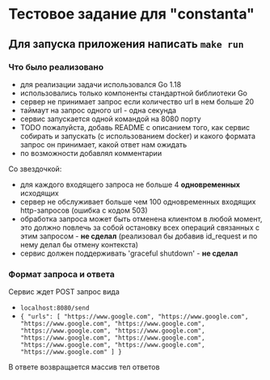 # Тестовое задание для "constanta"

## Для запуска приложения написать `make run`

### Что было реализовано
- для реализации задачи использовался Go 1.18
- использовались только компоненты стандартной библиотеки Go
- сервер не принимает запрос если количество url в нем больше 20
- таймаут на запрос одного url - одна секунда
- сервис запускается одной командой на 8080 порту
- TODO пожалуйста, добавь README с описанием того, как сервис собирать и запускать (с использованием docker) и какого формата запрос он принимает, какой ответ нам ожидать
- по возможности добавлял комментарии

Со звездочкой:

- для каждого входящего запроса не больше 4 **одновременных** исходящих
- сервер не обслуживает больше чем 100 одновременных входящих http-запросов (ошибка с кодом 503)
- обработка запроса может быть отменена клиентом в любой момент, это должно повлечь за собой остановку всех операций связанных с этим запросом - **не сделал** (реализовал бы добавив id_request и по нему делал бы отмену контекста)
- сервис должен поддерживать 'graceful shutdown' - **не сделал**

### Формат запроса и ответа

Сервис ждет POST запрос вида

- `localhost:8080/send`
- `{
"urls": [
"https://www.google.com",
"https://www.google.com",
"https://www.google.com",
"https://www.google.com",
"https://www.google.com",
"https://www.google.com",
"https://www.google.com",
"https://www.google.com",
"https://www.google.com",
"https://www.google.com",
"https://www.google.com"
]
}`

В ответе возвращается массив тел ответов